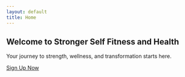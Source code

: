 ```yaml
---
layout: default
title: Home
---
```


<!-- Hero Section -->
<section class="hero d-flex align-items-center text-center text-white" style="background: url('{{ '/assets/images/hero-bg.jpg' | relative_url }}') no-repeat center center/cover; height:100vh;">
  <div class="container">
    <h1>Welcome to Stronger Self Fitness and Health</h1>
    <p>Your journey to strength, wellness, and transformation starts here.</p>
    <a href="#contact" class="btn btn-danger mt-3">Sign Up Now</a>
  </div>
</section>

<!-- Videos Section -->
<section class="py-5 text-center">
  <div class="container">
    <h2>Are you ready for the Wellness Experience?</h2>
    <p class="mb-4">We don’t just train bodies — we transform lives through mindset, discipline, and health.</p>
    <div class="row">
      <div class="col-md-6 mb-4">
        <video controls width="100%">
          <source src="{{ '/assets/videos/video1.mp4' | relative_url }}" type="video/mp4">
        </video>
      </div>
      <div class="col-md-6 mb-4">
        <video controls width="100%">
          <source src="{{ '/assets/videos/video2.mp4' | relative_url }}" type="video/mp4">
        </video>
      </div>
    </div>
  </div>
</section>

<!-- Gym Images Section -->
<section class="py-5">
  <div class="container">
    <div class="row g-3">
      <div class="col-md-4 position-relative">
        <img src="{{ '/assets/images/gym1.jpg' | relative_url }}" class="img-fluid" alt="Gym Floors">
        <h4 class="position-absolute top-50 start-50 translate-middle text-white">Gym Floors</h4>
      </div>
      <div class="col-md-4 position-relative">
        <img src="{{ '/assets/images/gym2.jpg' | relative_url }}" class="img-fluid" alt="Weights">
        <h4 class="position-absolute top-50 start-50 translate-middle text-white">Weights</h4>
      </div>
      <div class="col-md-4 position-relative">
        <img src="{{ '/assets/images/gym3.jpg' | relative_url }}" class="img-fluid" alt="Cardio">
        <h4 class="position-absolute top-50 start-50 translate-middle text-white">Cardio</h4>
      </div>
    </div>
  </div>
</section>

<!-- Services Section -->
<section id="services" class="py-5 bg-light text-center">
  <div class="container">
    <h2 class="mb-4">Our Services</h2>
    <div class="row">
      <div class="col-md-4 mb-4">
        <img src="{{ '/assets/images/service1.jpg' | relative_url }}" class="img-fluid mb-3" alt="Personal Training">
        <h4>Personal Training</h4>
        <p>One-on-one customized sessions tailored to your goals.</p>
      </div>
      <div class="col-md-4 mb-4">
        <img src="{{ '/assets/images/service2.jpg' | relative_url }}" class="img-fluid mb-3" alt="Group Classes">
        <h4>Group Classes</h4>
        <p>High-energy sessions designed to keep you motivated.</p>
      </div>
      <div class="col-md-4 mb-4">
        <img src="{{ '/assets/images/service3.jpg' | relative_url }}" class="img-fluid mb-3" alt="Nutrition Coaching">
        <h4>Nutrition Coaching</h4>
        <p>Holistic guidance on eating habits that fuel transformation.</p>
      </div>
    </div>
  </div>
</section>

<!-- Stats Section -->
<section id="stats" class="py-5 bg-danger text-white text-center">
  <div class="container">
    <div class="row">
      <div class="col-md-3">
        <h3 class="counter" data-target="200">0</h3>
        <p>Members Trained</p>
      </div>
      <div class="col-md-3">
        <h3 class="counter" data-target="500">0</h3>
        <p>Kilos Lost</p>
      </div>
      <div class="col-md-3">
        <h3 class="counter" data-target="50">0</h3>
        <p>Programs Completed</p>
      </div>
      <div class="col-md-3">
        <h3 class="counter" data-target="150">0</h3>
        <p>Happy Clients</p>
      </div>
    </div>
  </div>
</section>

<!-- Classes Section -->
<section id="classes" class="py-5">
  <div class="container">
    <h2 class="mb-4">Our Classes</h2>
    <div class="row align-items-center">
      <div class="col-md-6">
        <p>Our group classes are designed for all fitness levels, focusing on strength, endurance, and fun.</p>
        <p>Whether it’s high-intensity interval training or calming wellness classes, we have something for everyone.</p>
      </div>
      <div class="col-md-6">
        <img src="{{ '/assets/images/gym4.jpg' | relative_url }}" class="img-fluid" alt="Classes">
      </div>
    </div>
  </div>
</section>

<!-- Equipment Section -->
<section class="py-5 text-center bg-danger text-white">
  <div class="container">
    <h2 class="mb-5">We also have an amazing selection of cardio equipment</h2>
    <div class="row g-3">
      <div class="col-md-4"><img src="{{ '/assets/images/gym1.jpg' | relative_url }}" class="img-fluid hover-zoom" alt="Equipment"></div>
      <div class="col-md-4"><img src="{{ '/assets/images/gym2.jpg' | relative_url }}" class="img-fluid hover-zoom" alt="Equipment"></div>
      <div class="col-md-4"><img src="{{ '/assets/images/gym3.jpg' | relative_url }}" class="img-fluid hover-zoom" alt="Equipment"></div>
    </div>
  </div>
</section>
